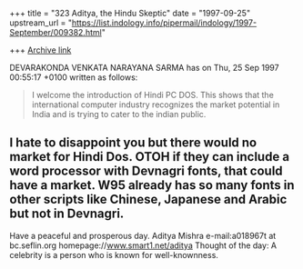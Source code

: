 +++
title = "323 Aditya, the Hindu Skeptic"
date = "1997-09-25"
upstream_url = "https://list.indology.info/pipermail/indology/1997-September/009382.html"

+++
[Archive link](https://list.indology.info/pipermail/indology/1997-September/009382.html)

DEVARAKONDA VENKATA NARAYANA SARMA <narayana at HD1.VSNL.NET.IN> has on Thu, 25
Sep 1997 00:55:17 +0100 written as follows:

>I welcome the introduction of Hindi PC DOS. This shows that the
>international computer industry recognizes the market potential in India
>and is trying to cater to the indian public.

I hate to disappoint you but there would no market for Hindi Dos.
OTOH if they can include a word processor with Devnagri fonts, that could have
a market. W95 already has so many fonts in other scripts like Chinese,
Japanese and Arabic but not in Devnagri.
--
Have a peaceful and prosperous day.
Aditya Mishra
e-mail:a018967t at bc.seflin.org
homepage://www.smart1.net/aditya
Thought of the day:
        A celebrity is a person who is known for well-knownness.



